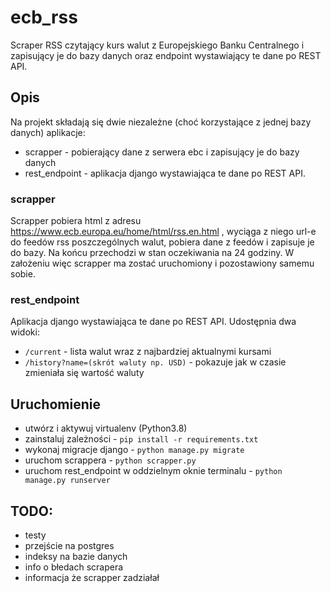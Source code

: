 # ecb_rss

Scraper RSS czytający kurs walut z Europejskiego Banku Centralnego i zapisujący 
je do bazy danych oraz endpoint wystawiający te dane po REST API.

## Opis

Na projekt składają się dwie niezależne (choć korzystające z jednej bazy danych)
aplikacje:

 - scrapper - pobierający dane z serwera ebc i zapisujący je do bazy danych
 - rest_endpoint - aplikacja django wystawiająca te dane po REST API.

### scrapper

Scrapper pobiera html z adresu https://www.ecb.europa.eu/home/html/rss.en.html 
, wyciąga z niego url-e do feedów rss poszczególnych walut, pobiera dane z
feedów i zapisuje je do bazy. Na końcu przechodzi w stan oczekiwania na 24
godziny. W założeniu więc scrapper ma zostać uruchomiony i pozostawiony samemu 
sobie.

### rest_endpoint

Aplikacja django wystawiająca te dane po REST API. Udostępnia dwa widoki:

 - `/current` - lista walut wraz z najbardziej aktualnymi kursami
 - `/history?name=(skrót waluty np. USD)` - pokazuje jak w czasie zmieniała się 
 wartość waluty

## Uruchomienie

 - utwórz i aktywuj virtualenv (Python3.8)
 - zainstaluj zależności - `pip install -r requirements.txt`
 - wykonaj migracje django - `python manage.py migrate`
 - uruchom scrappera - `python scrapper.py`
 - uruchom rest_endpoint w oddzielnym oknie terminalu - `python manage.py runserver`

## TODO:

 - testy
 - przejście na postgres
 - indeksy na bazie danych
 - info o błedach scrapera
 - informacja że scrapper zadziałał
